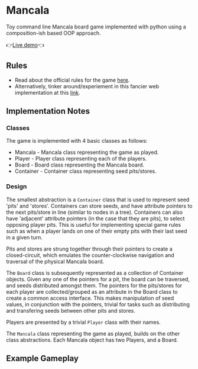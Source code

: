 # Mancala
Toy command line Mancala board game implemented with python using a composition-ish based OOP approach.

👉[Live demo](https://replit.com/@KevinKuei/Mancala-Game#main.py)👈

## Rules
* Read about the official rules for the game [here](https://www.officialgamerules.org/mancala).
* Alternatively, tinker around/experiement in this fancier web implementation at this [link](https://www.mathplayground.com/mancala.html).

## Implementation Notes

### Classes
The game is implemented with 4 basic classes as follows:
* Mancala - Mancala class representing the game as played.
* Player - Player class representing each of the players.
* Board - Board class representing the Mancala board.
* Container - Container class representing seed pits/stores.

### Design
The smallest abstraction is a `Container` class that is used to represent seed 'pits' and 'stores'. Containers can store seeds, and have attribute pointers to the next pits/store in line (similar to nodes in a tree). Containers can also have 'adjacent' attribute pointers (in the case that they are pits), to select opposing player pits. This is useful for implementing special game rules such as when a player lands on one of their empty pits with their last seed in a given turn.

Pits and stores are strung together through their pointers to create a closed-circuit, which emulates the counter-clockwise navigation and traversal of the physical Mancala board.

The `Board` class is subsequently represented as a collection of Container objects. Given any one of the pointers for a pit, the board can be traversed, and seeds distributed amongst them. The pointers for the pits/stores for each player are collected/grouped as an attribute in the Board class to create a common access interface. This makes manipulation of seed values, in conjunction with the pointers, trivial for tasks such as distributing and transfering seeds between other pits and stores.

Players are presented by a trivial `Player` class with their names.

The `Mancala` class representing the game as played, builds on the other class abstractions. Each Mancala object has two Players, and a Board.


## Example Gameplay
